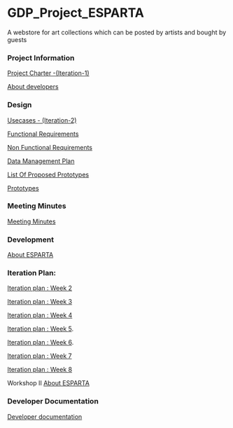 # GDP_Project_ESPARTA
A webstore for art collections which can be posted by artists and bought by guests

### Project Information
[Project Charter -(Iteration-1)](https://github.com/AjayKumar1403/GDP_Project_ESPARTA/wiki/Project-Charter-(Iteration-1))

[About developers](https://github.com/AjayKumar1403/GDP_Project_ESPARTA/wiki/About-the-Developers)

### Design

[Usecases - (Iteration-2)](https://github.com/AjayKumar1403/GDP_Project_ESPARTA/wiki/Use-Cases-(Iteration-2))

[Functional Requirements](https://github.com/AjayKumar1403/GDP_Project_ESPARTA/wiki/Functional-Requirements-of-Esparta)

[Non Functional Requirements](https://github.com/AjayKumar1403/GDP_Project_ESPARTA/wiki/NON%E2%80%90FUNCTIONAL-REQUIREMENTS)

[Data Management Plan](https://github.com/AjayKumar1403/GDP_Project_ESPARTA/wiki/Data-Management-Plan)

[List Of Proposed Prototypes](https://github.com/AjayKumar1403/GDP_Project_ESPARTA/wiki/List-of-Proposed-Prototypes)

[Prototypes](https://github.com/AjayKumar1403/GDP_Project_ESPARTA/wiki/Prototypes)

### Meeting Minutes
[Meeting Minutes](https://github.com/AjayKumar1403/GDP_Project_ESPARTA/wiki/Meeting-Minutes)

### Development

[About ESPARTA ](https://github.com/AjayKumar1403/GDP_Project_ESPARTA/wiki/ESPARTA)

### Iteration Plan: 
[Iteration plan : Week 2](https://github.com/AjayKumar1403/GDP_Project_ESPARTA/wiki/Iteration-Plan:-Week-2)

[Iteration plan : Week 3](https://github.com/AjayKumar1403/GDP_Project_ESPARTA/wiki/Iteration-Plan:-Week-3)

[Iteration plan : Week 4](https://github.com/AjayKumar1403/GDP_Project_ESPARTA/wiki/Iteration-Plan:--Week-4)

[Iteration plan : Week 5](https://github.com/AjayKumar1403/GDP_Project_ESPARTA/wiki/Iteration-Plan:--Week-5).

[Iteration plan : Week 6](https://github.com/AjayKumar1403/GDP_Project_ESPARTA/wiki/Iteration-Plan:--Week-6).

[Iteration plan : Week 7](https://github.com/AjayKumar1403/GDP_Project_ESPARTA/wiki/Iteration-Plan:--Week-7)

[Iteration plan : Week 8](https://github.com/AjayKumar1403/GDP_Project_ESPARTA/wiki/Iteration-Plan:--Week-8)

Workshop II
[About ESPARTA ](https://github.com/AjayKumar1403/GDP_Project_ESPARTA/wiki/ESPARTA)

### Developer Documentation
[Developer documentation](https://github.com/AjayKumar1403/GDP_Project_ESPARTA/wiki/Developer-Documentation)
